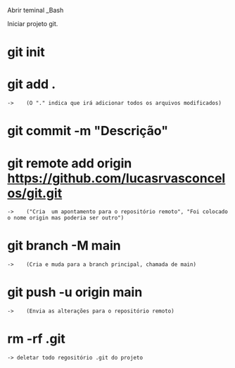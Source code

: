 Abrir teminal _Bash

Iniciar projeto git.

 # git init 

 # git add . 
    ->    (O "." indica que irá adicionar todos os arquivos modificados)

 # git commit -m "Descrição"

 # git remote add origin https://github.com/lucasrvasconcelos/git.git 
    ->    ("Cria  um apontamento para o repositório remoto", "Foi colocado o nome origin mas poderia ser outro")

 # git branch -M main  
    ->    (Cria e muda para a branch principal, chamada de main)
    
 # git push -u origin main  
    ->    (Envia as alterações para o repositório remoto)

 # rm -rf .git 
    -> deletar todo regositório .git do projeto